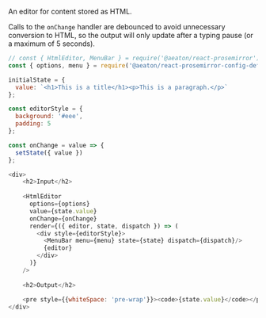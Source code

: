 An editor for content stored as HTML.

Calls to the `onChange` handler are debounced to avoid unnecessary conversion to HTML, so the output will only update after a typing pause (or a maximum of 5 seconds).

```js
// const { HtmlEditor, MenuBar } = require('@aeaton/react-prosemirror')
const { options, menu } = require('@aeaton/react-prosemirror-config-default')

initialState = {
  value: `<h1>This is a title</h1><p>This is a paragraph.</p>`
};

const editorStyle = {
  background: '#eee',
  padding: 5
};

const onChange = value => {
  setState({ value })
};

<div>
    <h2>Input</h2>
    
    <HtmlEditor 
      options={options}
      value={state.value} 
      onChange={onChange}
      render={({ editor, state, dispatch }) => (
        <div style={editorStyle}>
          <MenuBar menu={menu} state={state} dispatch={dispatch}/>
          {editor}
        </div>
      )}
    />
    
    <h2>Output</h2>
    
    <pre style={{whiteSpace: 'pre-wrap'}}><code>{state.value}</code></pre>
</div>
```
